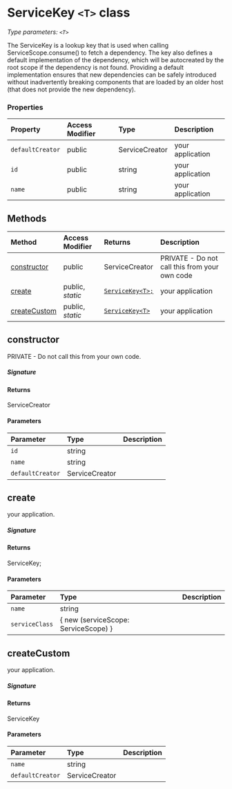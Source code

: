 # ServiceKey `<T>` class



_Type parameters: `<T>`_

The ServiceKey is a lookup key that is used when calling ServiceScope.consume() 
to fetch a dependency. The key also defines a default implementation of the 
dependency, which will be autocreated by the root scope if the dependency is not found. 
Providing a default implementation ensures that new dependencies can be safely 
introduced without inadvertently breaking components that are loaded by an older host 
(that does not provide the new dependency).



### Properties

| Property	   | Access Modifier | Type	| Description|
|:-------------|:----|:-------|:-----------|
|`defaultCreator`     | public | ServiceCreator<T> | your application |
|`id`     | public | string | your application |
|`name`     | public | string | your application |




## Methods

| Method	   | Access Modifier | Returns	| Description|
|:-------------|:----|:-------|:-----------|
|[constructor](#constructor~3egg9)     | public | ServiceCreator<T> | PRIVATE - Do not call this from your own code |
|[create<T>](#create<t>~5l6a9)     | public, _static_ | [`ServiceKey<T>;`](ServiceKey.md) | your application |
|[createCustom<T>](#createcustom<t>~fpze9)     | public, _static_ | [`ServiceKey<T>`](ServiceKey.md) | your application |




## constructor

PRIVATE - Do not call this from your own code.

##### Signature

#### Returns
ServiceCreator<T>

#### Parameters


| Parameter	   | Type    | Description |
|:-------------|:---------------|:------------|
| `id`    | string |  |
| `name`    | string |  |
| `defaultCreator`    | ServiceCreator<T> |  |


## create<T>

your application.

##### Signature

#### Returns
ServiceKey<T>;

#### Parameters


| Parameter	   | Type    | Description |
|:-------------|:---------------|:------------|
| `name`    | string |  |
| `serviceClass`    | { new (serviceScope: ServiceScope) } |  |


## createCustom<T>

your application.

##### Signature

#### Returns
ServiceKey<T>

#### Parameters


| Parameter	   | Type    | Description |
|:-------------|:---------------|:------------|
| `name`    | string |  |
| `defaultCreator`    | ServiceCreator<T> |  |

